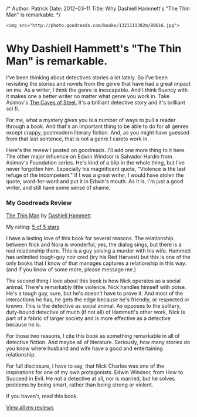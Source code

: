 /*
Author: Patrick
Date: 2012-03-11
Title: Why Dashiell Hammett's "The Thin Man" is remarkable.
*/

<div class="aside center">

	<img src="http://photo.goodreads.com/books/1321111302m/80616.jpg">

</div>

# Why Dashiell Hammett's "The Thin Man" is remarkable.



I've been thinking about detectives stories a lot lately. So I've been revisiting the stories and novels from the genre that have had a great impact on me. As a writer, I think the genre is inescapable. And I think fluency with it makes one a better writer no matter what genre you work in. Take Asimov's [The Caves of Steel.](http://en.wikipedia.org/wiki/The_Caves_of_Steel) It's a brilliant detective story and it's brilliant sci fi. 

For me, what a mystery gives you is a number of ways to pull a reader through a book. And that's an important thing to be able to do for all genres except crappy, postmodern literary fiction. And, as you might have guessed from that last sentence, that is not a genre I careto work in.

Here's the review I posted on goodreads. I'll add one more thing to it here. The other major influence on Edwin Windsor is Salvador Hardin from Asimov's Foundation series. He's kind of a blip in the whole thing, but I've never forgotten him. Especially his magnificent quote, "Violence is the last refuge of the incompetent." If I was a great writer, I would have stolen the quote, word-for-word and put it in Edwin's mouth. As it is, I'm just a good writer, and still have some sense of shame.

### My Goodreads Review
 

[The Thin Man](http://www.goodreads.com/book/show/80616.The_Thin_Man) by [Dashiell Hammett](http://www.goodreads.com/author/show/16927.Dashiell_Hammett)

My rating: [5 of 5 stars](http://www.goodreads.com/review/show/292672684)

I have a lasting love of this book for several reasons. The relationship between Nick and Nora is wonderful, yes, the dialog sings, but there is a real relationship there. This is a guy solving a murder with his wife. Hammett has unlimited tough-guy noir cred (try his Red Harvest) but this is one of the only books that I know of that manages captures a relationship in this way. (and if you know of some more, please message me.)



The second thing I love about this book is how Nick operates as a social animal. There's remarkably little violence. Nick handles himself with poise. He's a tough guy, sure, but he's doesn't have to prove it. And most of the interactions he has, he gets the edge because he's friendly, or respected or known. This is the detective as social animal. As opposes to the solitary, duty-bound detective of much (if not all) of Hammett's other work, Nick is part of a fabric of larger society and is more effective as a detective because he is.



For those two reasons, I cite this book as something remarkable in all of detective fiction. And maybe all of literature. Seriously, how many stories do you know where husband and wife have a good and entertaining relationship.



For full disclosure, I have to say, that Nick Charles was one of the inspirations for one of my own protagonists. Edwin Windsor, from How to Succeed in Evil. He not a detective at all, nor is married, but he solves problems by being smart, rather than being strong or violent.



If you haven't, read this book.



[View all my reviews](http://www.goodreads.com/review/list/3447986-patrick-mclean)
